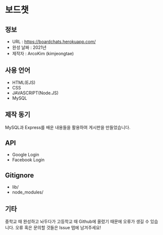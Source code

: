 # 보드챗
## 정보
- URL : https://boardchats.herokuapp.com/
- 완성 날짜 : 2021년
- 제작자 : ArcoKim (kimjeongtae)

## 사용 언어
- HTML(EJS)
- CSS
- JAVASCRIPT(Node.JS)
- MySQL

## 제작 동기
MySQL과 Express를 배운 내용들을 활용하여 게시판을 만들었습니다.

## API
- Google Login
- Facebook Login

## Gitignore
- lib/
- node_modules/

## 기타
중학교 때 완성하고 놔두다가 고등학교 때 Github에 올렸기 때문에 오류가 생길 수 있습니다. 오류 혹은 문의할 것들은 Issue 탭에 남겨주세요!